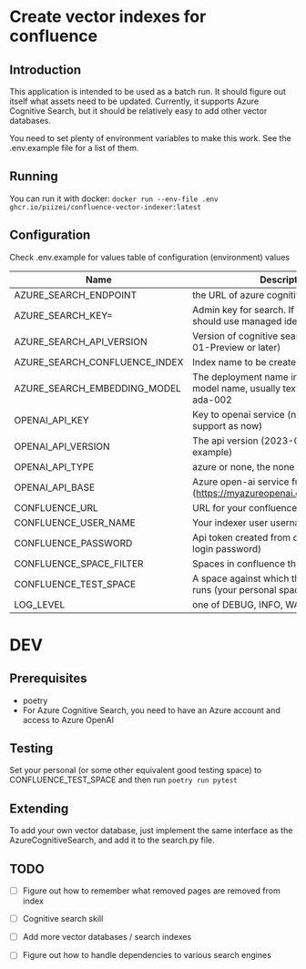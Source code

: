 # Create vector indexes for confluence
## Introduction
This application is intended to be used as a batch run. It should figure out itself what assets need to be updated.
Currently, it supports Azure Cognitive Search, but it should be relatively easy to add other vector databases.

You need to set plenty of environment variables to make this work. See the .env.example file for a list of them.

## Running
You can run it with docker:
`docker run --env-file .env ghcr.io/piizei/confluence-vector-indexer:latest`

## Configuration
Check .env.example for values
table of configuration (environment) values

| Name | Description                                                                       | Default |
| --- |-----------------------------------------------------------------------------------| --- |
|AZURE_SEARCH_ENDPOINT| the URL of azure cognitive search                                                 | |
|AZURE_SEARCH_KEY=| Admin key for search. If not specified, should use managed identity.              | |
|AZURE_SEARCH_API_VERSION| Version of cognitive search api (2023-07-01-Preview or later)                     | |
|AZURE_SEARCH_CONFLUENCE_INDEX| Index name to be created for confluence.        |confluence|
|AZURE_SEARCH_EMBEDDING_MODEL| The deployment name in Azure OpenAi or model name, usually text-embedding-ada-002 | |text-embedding-ada-002|
|OPENAI_API_KEY| Key to openai service (no managed identity support as now)                        | |
|OPENAI_API_VERSION| The api version (2023-05-15 for example)                                          | |
|OPENAI_API_TYPE| azure or none, the none is not tested.                                            | |
|OPENAI_API_BASE| Azure open-ai service full url (https://myazureopenai.openai.azure.com/)          | |
|CONFLUENCE_URL| URL for your confluence cloud instance.                                           | |
|CONFLUENCE_USER_NAME| Your indexer user username                                                        | |
|CONFLUENCE_PASSWORD| Api token created from confluence (not login password)                            | |
|CONFLUENCE_SPACE_FILTER| Spaces in confluence that will be indexed.                                        | |
|CONFLUENCE_TEST_SPACE| A space against which the integration test runs (your personal space for example) | |
|LOG_LEVEL| one of DEBUG, INFO, WARNING                                                       |WARNING|


# DEV
## Prerequisites
- poetry
- For Azure Cognitive Search, you need to have an Azure account and access to Azure OpenAI

## Testing
Set your personal (or some other equivalent good testing space) to CONFLUENCE_TEST_SPACE and then run
`poetry run pytest`

## Extending
To add your own vector database, just implement the same interface as the AzureCognitiveSearch,
and add it to the search.py file.

## TODO
- [ ] Figure out how to remember what removed pages are removed from index
- [ ] Cognitive search skill
- [ ] Add more vector databases / search indexes
- [ ] Figure out how to handle dependencies to various search engines

